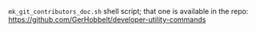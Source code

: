 
`mk_git_contributors_doc.sh` shell script; that one is available in the repo: https://github.com/GerHobbelt/developer-utility-commands
